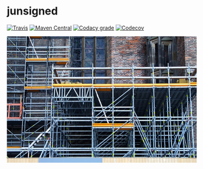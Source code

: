 junsigned
===

[![Travis](https://img.shields.io/travis/io7m/junsigned.png?style=flat-square)](https://travis-ci.org/io7m/junsigned)
[![Maven Central](https://img.shields.io/maven-central/v/com.io7m.junsigned/com.io7m.junsigned.png?style=flat-square)](http://search.maven.org/#search%7Cga%7C1%7Cg%3A%22com.io7m.junsigned%22)
[![Codacy grade](https://img.shields.io/codacy/grade/8cb550f0475f43cb928cc7f2b3cb0380.png?style=flat-square)](https://www.codacy.com/app/github_79/junsigned)
[![Codecov](https://img.shields.io/codecov/c/github/io7m/junsigned.png?style=flat-square)](https://codecov.io/gh/io7m/junsigned)

![junsigned](./src/site/resources/junsigned.jpg?raw=true)

